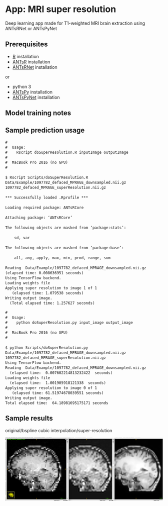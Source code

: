 # App:  MRI super resolution

Deep learning app made for T1-weighted MRI brain extraction using ANTsRNet or ANTsPyNet

## Prerequisites

* [R](https://www.r-project.org) installation
* [ANTsR](https://github.com/ANTsX/ANTsR) installation
* [ANTsRNet](https://github.com/ANTsX/ANTsRNet) installation

or

* python 3
* [ANTsPy](https://github.com/ANTsX/ANTsPy) installation
* [ANTsPyNet](https://github.com/ANTsX/ANTsPyNet) installation

## Model training notes

## Sample prediction usage

```
#
#  Usage:
#    Rscript doSuperResolution.R inputImage outputImage
#
#  MacBook Pro 2016 (no GPU)
#

$ Rscript Scripts/doSuperResolution.R Data/Example/1097782_defaced_MPRAGE_downsampled.nii.gz 1097782_defaced_MPRAGE_superResolution.nii.gz

*** Successfully loaded .Rprofile ***

Loading required package: ANTsRCore

Attaching package: ‘ANTsRCore’

The following objects are masked from ‘package:stats’:

    sd, var

The following objects are masked from ‘package:base’:

    all, any, apply, max, min, prod, range, sum

Reading  Data/Example/1097782_defaced_MPRAGE_downsampled.nii.gz  (elapsed time: 0.008636951 seconds)
Using TensorFlow backend.
Loading weights file
Applying super resolution to image 1 of 1
   (elapsed time: 1.079538 seconds)
Writing output image.
  (Total elapsed time: 1.257627 seconds)
```

```
#
#  Usage:
#    python doSuperResolution.py input_image output_image
#
#  MacBook Pro 2016 (no GPU)
#

$ python Scripts/doSuperResolution.py Data/Example/1097782_defaced_MPRAGE_downsampled.nii.gz 1097782_defaced_MPRAGE_superResolution.nii.gz
Using TensorFlow backend.
Reading  Data/Example/1097782_defaced_MPRAGE_downsampled.nii.gz
  (elapsed time:  0.007602214813232422  seconds)
Loading weights file
  (elapsed time:  1.001905918121338  seconds)
Applying super resolution to image 0 of 1
   (elapsed time: 61.51974678039551 seconds)
Writing output image.
Total elapsed time:  64.18981695175171 seconds
```

## Sample results

original/bspline cubic interpolation/super-resolution

![Brain super resolution results](Documentation/Images/resultsSuperResolution.png)
